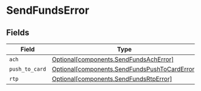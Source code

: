 # SendFundsError


## Fields

| Field                                                                                                | Type                                                                                                 | Required                                                                                             | Description                                                                                          |
| ---------------------------------------------------------------------------------------------------- | ---------------------------------------------------------------------------------------------------- | ---------------------------------------------------------------------------------------------------- | ---------------------------------------------------------------------------------------------------- |
| `ach`                                                                                                | [Optional[components.SendFundsAchError]](../../models/components/sendfundsacherror.md)               | :heavy_minus_sign:                                                                                   | N/A                                                                                                  |
| `push_to_card`                                                                                       | [Optional[components.SendFundsPushToCardError]](../../models/components/sendfundspushtocarderror.md) | :heavy_minus_sign:                                                                                   | N/A                                                                                                  |
| `rtp`                                                                                                | [Optional[components.SendFundsRtpError]](../../models/components/sendfundsrtperror.md)               | :heavy_minus_sign:                                                                                   | N/A                                                                                                  |